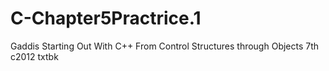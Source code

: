# C-Chapter5Practrice.1
Gaddis Starting Out With C++ From Control Structures through Objects 7th c2012 txtbk
